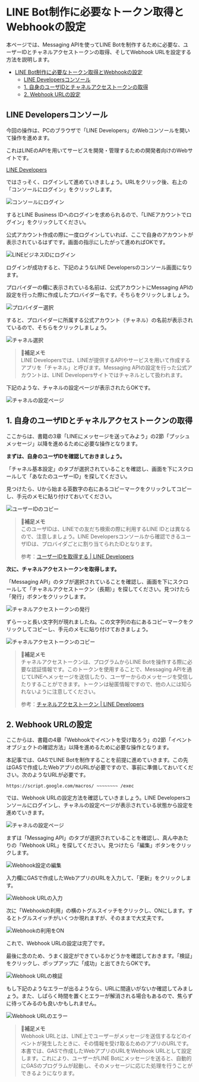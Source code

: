 # LINE Bot制作に必要なトークン取得とWebhookの設定

本ページでは、Messaging APIを使ってLINE Botを制作するために必要な、ユーザーIDとチャネルアクセストークンの取得、そしてWebhook URLを設定する方法を説明します。

- [LINE Bot制作に必要なトークン取得とWebhookの設定](#line-bot制作に必要なトークン取得とwebhookの設定)
  - [LINE Developersコンソール](#line-developersコンソール)
  - [1. 自身のユーザIDとチャネルアクセストークンの取得](#1-自身のユーザidとチャネルアクセストークンの取得)
  - [2. Webhook URLの設定](#2-webhook-urlの設定)

## LINE Developersコンソール

今回の操作は、PCのブラウザで「LINE Developers」のWebコンソールを開いて操作を進めます。

これはLINEのAPIを用いてサービスを開発・管理するための開発者向けのWebサイトです。

[LINE Developers](https://developers.line.biz/ja/)

ではさっそく、ログインして進めていきましょう。URLをクリック後、右上の「コンソールにログイン」をクリックします。

![コンソールにログイン](fig/2-2-1.png)

するとLINE Business IDへのログインを求められるので、「LINEアカウントでログイン」をクリックしてください。

公式アカウント作成の際に一度ログインしていれば、ここで自身のアカウントが表示されているはずです。画面の指示にしたがって進めればOKです。

![LINEビジネスIDにログイン](fig/2-2-2.png)

ログインが成功すると、下記のようなLINE Developersのコンソール画面になります。

プロバイダーの欄に表示されている名前は、公式アカウントにMessaging APIの設定を行った際に作成したプロバイダー名です。そちらをクリックしましょう。

![プロバイダー選択](fig/2-2-3.png)

すると、プロバイダーに所属する公式アカウント（チャネル）の名前が表示されているので、そちらをクリックしましょう。

![チャネル選択](fig/2-2-4.png)

> 📝**補足メモ**  
> LINE Developersでは、LINEが提供するAPIやサービスを用いて作成するアプリを「チャネル」と呼びます。Messaging APIの設定を行った公式アカウントは、LINE Developersサイトではチャネルとして扱われます。

下記のような、チャネルの設定ページが表示されたらOKです。

![チャネルの設定ページ](fig/2-2-5.png)

## 1. 自身のユーザIDとチャネルアクセストークンの取得

ここからは、書籍の3章「LINEにメッセージを送ってみよう」の2節「プッシュメッセージ」以降を進めるために必要な操作となります。

**まずは、自身のユーザIDを確認しておきましょう。**

「チャネル基本設定」のタブが選択されていることを確認し、画面を下にスクロールして「あなたのユーザーID」を探してください。

見つけたら、Uから始まる英数字の右にあるコピーマークをクリックしてコピーし、手元のメモに貼り付けておいてください。

![ユーザーIDのコピー](fig/2-2-6.png)

> 📝**補足メモ**  
> このユーザIDは、LINEでの友だち検索の際に利用するLINE IDとは異なるので、注意しましょう。LINE Developersコンソールから確認できるユーザIDは、プロバイダごとに割り当てられたIDとなります。
> 
> 参考：[ユーザーIDを取得する | LINE Developers](https://developers.line.biz/ja/docs/messaging-api/getting-user-ids/#what-is-user-id)

**次に、チャネルアクセストークンを取得します。**

「Messaging API」のタブが選択されていることを確認し、画面を下にスクロールして「チャネルアクセストークン（長期）」を探してください。見つけたら「発行」ボタンをクリックします。

![チャネルアクセストークンの発行](fig/2-2-7.png)

ずらーっと長い文字列が現れましたね。この文字列の右にあるコピーマークをクリックしてコピーし、手元のメモに貼り付けておきましょう。

![チャネルアクセストークンのコピー](fig/2-2-8.png)

> 📝**補足メモ**  
> チャネルアクセストークンは、プログラムからLINE Botを操作する際に必要な認証情報です。このトークンを使用することで、Messaging APIを通じてLINEへメッセージを送信したり、ユーザーからのメッセージを受信したりすることができます。トークンは秘匿情報ですので、他の人には知られないように注意してください。
> 
> 参考：[チャネルアクセストークン | LINE Developers](https://developers.line.biz/ja/docs/basics/channel-access-token/)

## 2. Webhook URLの設定

ここからは、書籍の4章「Webhookでイベントを受け取ろう」の2節「イベントオブジェクトの確認方法」以降を進めるために必要な操作となります。

本記事では、GASでLINE Botを制作することを前提に進めていきます。この先はGASで作成したWebアプリのURLが必要ですので、事前に準備しておいてください。次のようなURLが必要です。

`https://script.google.com/macros/ ~~~~~~~~ /exec`

では、Webhook URLの設定方法を確認していきましょう。LINE Developersコンソールにログインし、チャネルの設定ページが表示されている状態から設定を進めていきます。

![チャネルの設定ページ](fig/2-2-5.png)

まずは「Messaging API」のタブが選択されていることを確認し、真ん中あたりの「Webhook URL」を探してください。見つけたら「編集」ボタンをクリックします。

![Webhook設定の編集](fig/2-2-9.png)

入力欄にGASで作成したWebアプリのURLを入力して、「更新」をクリックします。

![Webhook URLの入力](fig/2-2-10.png)

次に「Webhookの利用」の横のトグルスイッチをクリックし、ONにします。するとトグルスイッチがいくつか現れますが、そのままで大丈夫です。

![Webhookの利用をON](fig/2-2-11.png)

これで、Webhook URLの設定は完了です。

最後に念のため、うまく設定ができているかどうかを確認しておきます。「検証」をクリックし、ポップアップに「成功」と出てきたらOKです。

![Webhook URLの検証](fig/2-2-12.png)

もし下記のようなエラーが出るようなら、URLに間違いがないか確認してみましょう。また、しばらく時間を置くとエラーが解消される場合もあるので、焦らずに待ってみるのも良いかもしれません。

![Webhook URLのエラー](fig/2-2-13.png)

> 📝**補足メモ**  
> Webhook URLとは、LINE上でユーザーがメッセージを送信するなどのイベントが発生したときに、その情報を受け取るためのアプリのURLです。本書では、GASで作成したWebアプリのURLをWebhook URLとして設定します。これにより、ユーザーがLINE Botにメッセージを送ると、自動的にGASのプログラムが起動し、そのメッセージに応じた処理を行うことができるようになります。

